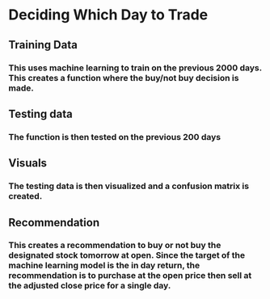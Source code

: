# Deciding Which Day to Trade
## Training Data
### This uses machine learning to train on the previous 2000 days. This creates a function where the buy/not buy decision is made.

## Testing data
### The function is then tested on the previous 200 days

## Visuals
### The testing data is then visualized and a confusion matrix is created. 

## Recommendation
### This creates a recommendation to buy or not buy the designated stock tomorrow at open. Since the target of the machine learning model is the in day return, the recommendation is to purchase at the open price then sell at the adjusted close price for a single day.
